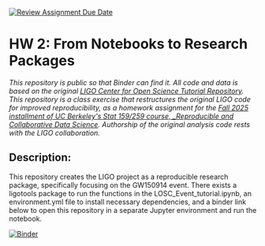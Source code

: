 [![Review Assignment Due Date](https://classroom.github.com/assets/deadline-readme-button-22041afd0340ce965d47ae6ef1cefeee28c7c493a6346c4f15d667ab976d596c.svg)](https://classroom.github.com/a/y12QcJaO)
# HW 2: From Notebooks to Research Packages

_This repository is public so that Binder can find it. All code and data is based on the original [LIGO Center for Open Science Tutorial Repository](https://github.com/losc-tutorial/LOSC_Event_tutorial). This repository is a class exercise that restructures the original LIGO code for improved reproducibility, as a homework assignment for the [Fall 2025 installment of UC Berkeley's Stat 159/259 course, _Reproducible and Collaborative Data Science](https://ucb-stat-159-f25.github.io/site/). Authorship of the original analysis code rests with the LIGO collaboration._

## Description:
This repository creates the LIGO project as a reproducible research package, specifically focusing on the GW150914 event. There exists a ligotools package to run the functions in the LOSC_Event_tutorial.ipynb, an environment.yml file to install necessary dependencies, and a binder link below to open this repository in a separate Jupyter environment and run the notebook.

[![Binder](https://mybinder.org/badge_logo.svg)](https://mybinder.org/v2/gh/UCB-stat-159-f25/hw-2-sofialen0408.git/HEAD?urlpath=%2Fdoc%2Ftree%2FLOSC_Event_tutorial.ipynb)